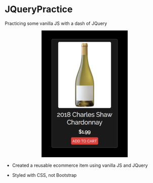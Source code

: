 # JQueryPractice
Practicing some vanilla JS with a dash of JQuery

<p align="center">
<img src="JQueryPractice-preview.png" alt="bottle of wine with a title, price and add to cart button" height='400px' />
</p>

- Created a reusable ecommerce item using vanilla JS and JQuery

- Styled with CSS, not Bootstrap
